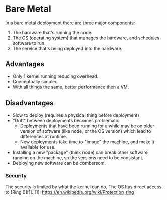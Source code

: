 # Bare Metal
In a bare metal deployment there are three major components:
1. The hardware that's running the code.
2. The OS (operating system) that manages the hardware, and schedules software to run.
3. The service that's being deployed into the hardware.

## Advantages
- Only 1 kernel running reducing overhead.
- Conceptually simpler.
- With all things the same, better performance then a VM.

## Disadvantages
- Slow to deploy (requires a physical thing before deployment)
- "Drift" between deployments becomes problematic.
	- Deployments that have been running for a while may be on older version of software (like node, or the OS version) which lead to differences at runtime.
	- New deployments take time to "image" the machine, and make it avaliable for use.
- Installing a new "package" (think node) can break other software running on the machine, so the versions need to be consistant.
- Deploying new software can be combersom.

### Security
The security is limited by what the kernel can do. The OS has direct access to [Ring 0][1].
[1]: https://en.wikipedia.org/wiki/Protection_ring